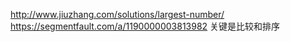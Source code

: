 http://www.jiuzhang.com/solutions/largest-number/
https://segmentfault.com/a/1190000003813982
关键是比较和排序

